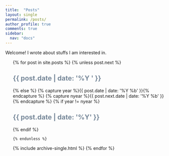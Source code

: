 ```yaml
---
title:  "Posts"
layout: single
permalink: /posts/
author_profile: true
comments: true
sidebar:
  nav: "docs"
---
```


Welcome! I wrote about stuffs I am interested in.


<ul>
  {% for post in site.posts %}
    {% unless post.next %}
      <font color="#778899"><h2>{{ post.date | date: '%Y ' }}</h2></font>
    {% else %}
      {% capture year %}{{ post.date | date: '%Y %b' }}{% endcapture %}
      {% capture nyear %}{{ post.next.date | date: '%Y %b' }}{% endcapture %}
      {% if year != nyear %}
        <font color="#778899"><h2>{{ post.date | date: '%Y' }}</h2></font>
      {% endif %}

    {% endunless %}
   {% include archive-single.html %}
  {% endfor %}
</ul>
